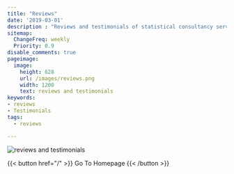 ```yaml
---
title: "Reviews"
date: '2019-03-01'
description : "Reviews and testimonials of statistical consultancy services provided by Statistician Online. Reviews are provided by Yotpo"
sitemap:
  ChangeFreq: weekly
  Priority: 0.9
disable_comments: true
pageimage:
  image:
    height: 628
    url: /images/reviews.png
    width: 1200
    text: reviews and testimonials
keywords: 
- reviews
- Testimonials
tags:
  - reviews

---
```

<img alt="reviews and testimonials" src="/images/reviews.png" />

<script type="text/javascript">
(function e(){var e=document.createElement("script");e.type="text/javascript",e.async=true,e.src="//staticw2.yotpo.com/2htNWav9UZ2zomAxet41ezNcBR6lTEXDAOHh3nEU/widget.js";var t=document.getElementsByTagName("script")[0];t.parentNode.insertBefore(e,t)})();
</script>

<div class="yotpo yotpo-main-widget"
data-product-id="statistical-analysis"
data-price="500"
data-currency="GBP"
data-name="data analysis"
data-url=""
data-image-url=""
data-description="Product description">
</div>


{{< button href="/" >}} Go To Homepage {{< /button >}}


